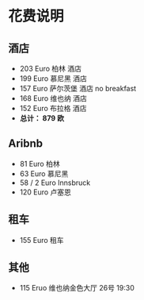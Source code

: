 # 花费说明

## 酒店
- 203 Euro 柏林 酒店
- 199 Euro 慕尼黑 酒店
- 157 Euro 萨尔茨堡 酒店 no breakfast 
- 168 Euro 维也纳 酒店
- 152 Euro 布拉格 酒店
- **总计： 879 欧**

## Aribnb
- 81 Euro 柏林
- 63 Euro 慕尼黑
- 58 / 2 Euro Innsbruck
- 120 Euro 卢塞恩

## 租车
- 155 Euro 租车

## 其他
- 115 Eruo 维也纳金色大厅 26号 19:30
